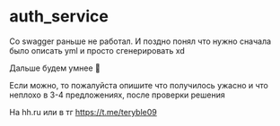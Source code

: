 # auth_service

Со swagger раньше не работал. И поздно понял что нужно сначала было описать yml и просто сгенерировать xd 

Дальше будем умнее :eyes:

Если можно, то пожалуйста опишите что получилось ужасно и что неплохо в 3-4 предложениях, после проверки решения

На hh.ru или в тг https://t.me/teryble09

